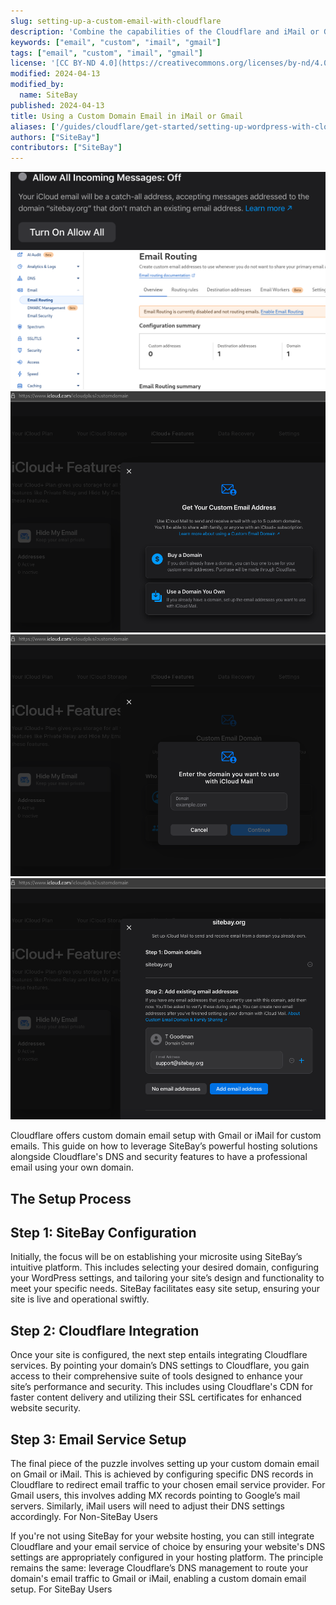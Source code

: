 ```yaml
---
slug: setting-up-a-custom-email-with-cloudflare
description: 'Combine the capabilities of the Cloudflare and iMail or Gmail.'
keywords: ["email", "custom", "imail", "gmail"]
tags: ["email", "custom", "imail", "gmail"]
license: '[CC BY-ND 4.0](https://creativecommons.org/licenses/by-nd/4.0)'
modified: 2024-04-13
modified_by:
  name: SiteBay
published: 2024-04-13
title: Using a Custom Domain Email in iMail or Gmail
aliases: ['/guides/cloudflare/get-started/setting-up-wordpress-with-cloudflare/']
authors: ["SiteBay"]
contributors: ["SiteBay"]
---
```


![iCloud Catchall Email](icloud-catchall.png)
![iCloud Cloudflare Email Routing](icloud-cloudflare-email-routing.png)
![iCloud Catchall Email](icloud-custom-domain.png)
![iCloud Catchall Email](icloud-enter-email.png)
![iCloud Catchall Email](icloud-enter-existing-email.png)

Cloudflare offers custom domain email setup with Gmail or iMail for custom emails. This guide on how to leverage SiteBay’s powerful hosting solutions alongside Cloudflare's DNS and security features to have a professional email using your own domain.
## The Setup Process
## Step 1: SiteBay Configuration

Initially, the focus will be on establishing your microsite using SiteBay’s intuitive platform. This includes selecting your desired domain, configuring your WordPress settings, and tailoring your site’s design and functionality to meet your specific needs. SiteBay facilitates easy site setup, ensuring your site is live and operational swiftly.
## Step 2: Cloudflare Integration

Once your site is configured, the next step entails integrating Cloudflare services. By pointing your domain’s DNS settings to Cloudflare, you gain access to their comprehensive suite of tools designed to enhance your site’s performance and security. This includes using Cloudflare's CDN for faster content delivery and utilizing their SSL certificates for enhanced website security.
## Step 3: Email Service Setup

The final piece of the puzzle involves setting up your custom domain email on Gmail or iMail. This is achieved by configuring specific DNS records in Cloudflare to redirect email traffic to your chosen email service provider. For Gmail users, this involves adding MX records pointing to Google’s mail servers. Similarly, iMail users will need to adjust their DNS settings accordingly.
For Non-SiteBay Users

If you're not using SiteBay for your website hosting, you can still integrate Cloudflare and your email service of choice by ensuring your website's DNS settings are appropriately configured in your hosting platform. The principle remains the same: leverage Cloudflare’s DNS management to route your domain's email traffic to Gmail or iMail, enabling a custom domain email setup.
For SiteBay Users

